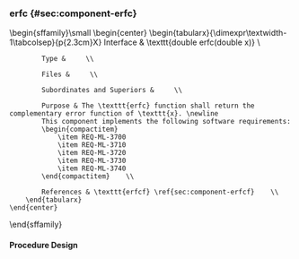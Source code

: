 ### erfc  {#sec:component-erfc}

\begin{sffamily}\small
	\begin{center}
		\begin{tabularx}{\dimexpr\textwidth-1\tabcolsep}{p{2.3cm}X}
			Interface       & \texttt{double erfc(double x)} \\ 
			
			Type &     \\ 
			
			Files &     \\ 
			
			Subordinates and Superiors &     \\ 
			
			Purpose & The \texttt{erfc} function shall return the complementary error function of \texttt{x}. \newline
			This component implements the following software requirements:
			\begin{compactitem}
				\item REQ-ML-3700
				\item REQ-ML-3710
				\item REQ-ML-3720
				\item REQ-ML-3730
				\item REQ-ML-3740
			\end{compactitem}    \\ 
			
			References & \texttt{erfcf} \ref{sec:component-erfcf}    \\ 
		\end{tabularx}
	\end{center}
\end{sffamily}

#### Procedure Design
